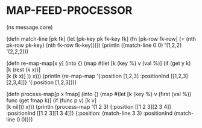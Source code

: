 MAP-FEED-PROCESSOR
==================

(ns message.core)

(defn match-line [pk fk] 
  (let [pk-key pk fk-key fk]
    (fn [pk-row fk-row]
      (= (nth pk-row pk-key) (nth fk-row fk-key)))))
(println ((match-line 0 0) '(1,2,2) '(2,2,2)))

(defn re-map-map[x y]
  (into {} (map #(let [k (key %) v (val %)]
                   (if (get y k)
                     [k (rest (k x))]                      
                     [k (k x)] ))
                x)))
(println (re-map-map '{:position [1,2,3] :positionInd [[1,2,3][2,3,4]]} '{:position [1,2,3]}))

(defn process-map[p x fmap]
  (into {} (map #(let [k (key %) v (first (val %)) func (get fmap k)]
                     (if (func p v)
                      [k v]                      
                      [k nil]))
                x)))
(println (process-map '(1 2 3) {:position [[1 2 3][2 3 4]] :positionInd [[1 2 3][1 3 4]]} {:position: (match-line 3 3) :positionInd (match-line 0 0)}))
